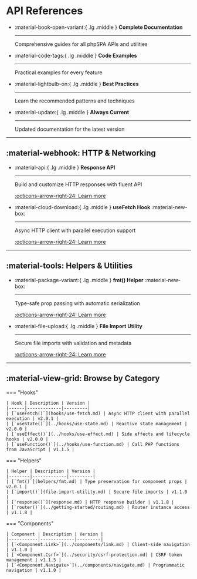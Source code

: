 # API References

<div class="grid cards" markdown>

-   :material-book-open-variant:{ .lg .middle } __Complete Documentation__

    ---

    Comprehensive guides for all phpSPA APIs and utilities

-   :material-code-tags:{ .lg .middle } __Code Examples__

    ---

    Practical examples for every feature

-   :material-lightbulb-on:{ .lg .middle } __Best Practices__

    ---

    Learn the recommended patterns and techniques

-   :material-update:{ .lg .middle } __Always Current__

    ---

    Updated documentation for the latest version

</div>

---

## :material-webhook: HTTP & Networking

<div class="grid cards" markdown>

-   :material-api:{ .lg .middle } **Response API**

    ---

    Build and customize HTTP responses with fluent API
    
    [:octicons-arrow-right-24: Learn more](response.md)

-   :material-cloud-download:{ .lg .middle } **useFetch Hook** :material-new-box:

    ---

    Async HTTP client with parallel execution support
    
    [:octicons-arrow-right-24: Learn more](hooks/use-fetch.md)

</div>

---

## :material-tools: Helpers & Utilities

<div class="grid cards" markdown>

-   :material-package-variant:{ .lg .middle } **fmt() Helper** :material-new-box:

    ---

    Type-safe prop passing with automatic serialization
    
    [:octicons-arrow-right-24: Learn more](helpers/fmt.md)

-   :material-file-upload:{ .lg .middle } **File Import Utility**

    ---

    Secure file imports with validation and metadata
    
    [:octicons-arrow-right-24: Learn more](file-import-utility.md)

</div>

---

## :material-view-grid: Browse by Category

=== "Hooks"

    | Hook | Description | Version |
    |------|-------------|---------|
    | [`useFetch()`](hooks/use-fetch.md) | Async HTTP client with parallel execution | v2.0.1 |
    | [`useState()`](../hooks/use-state.md) | Reactive state management | v2.0.0 |
    | [`useEffect()`](../hooks/use-effect.md) | Side effects and lifecycle hooks | v2.0.0 |
    | [`useFunction()`](../hooks/use-function.md) | Call PHP functions from JavaScript | v1.1.5 |

=== "Helpers"

    | Helper | Description | Version |
    |--------|-------------|---------|
    | [`fmt()`](helpers/fmt.md) | Type preservation for component props | v2.0.1 |
    | [`import()`](file-import-utility.md) | Secure file imports | v1.1.0 |
    | [`response()`](response.md) | HTTP response builder | v1.1.8 |
    | [`router()`](../getting-started/routing.md) | Router instance access | v1.1.8 |

=== "Components"

    | Component | Description | Version |
    |-----------|-------------|---------|
    | [`<Component.Link>`](../components/link.md) | Client-side navigation | v1.1.0 |
    | [`<Component.Csrf>`](../security/csrf-protection.md) | CSRF token management | v1.1.5 |
    | [`<Component.Navigate>`](../components/navigate.md) | Programmatic navigation | v1.1.0 |
